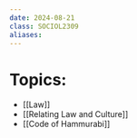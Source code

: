 ```yaml
---
date: 2024-08-21
class: SOCIOL2309
aliases:
---
```

# Topics:
- [[Law]]
- [[Relating Law and Culture]]
- [[Code of Hammurabi]]